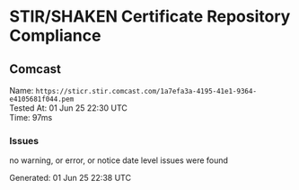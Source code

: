 # STIR/SHAKEN Certificate Repository Compliance

## Comcast

Name: `https://sticr.stir.comcast.com/1a7efa3a-4195-41e1-9364-e4105681f044.pem`\
Tested At: 01 Jun 25 22:30 UTC\
Time: 97ms

### Issues

no warning, or error, or notice date level issues were found

Generated: 01 Jun 25 22:38 UTC
